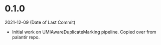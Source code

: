 # 0.1.0
2021-12-09 (Date of Last Commit)

* Initial work on UMIAwareDuplicateMarking pipeline. Copied over from palantir repo.
